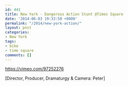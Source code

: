```yaml
---
id: 441
title: New York - Dangerous Action Stunt @Times Square
date: '2014-06-03 19:33:50 +0000'
permalink: "/2014/new-york-action/"
layout: post
categories:
- New York
tags:
- bike
- time square
comments: []
---
```

<https://vimeo.com/97252276>

[Director, Producer, Dramaturgy & Camera: Peter]